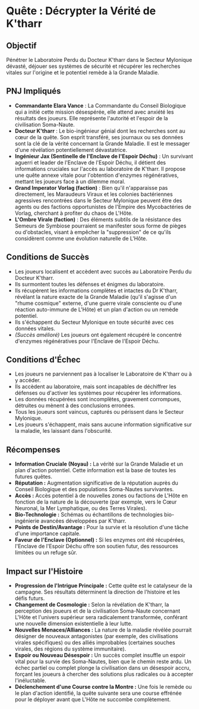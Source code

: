# Quête : Décrypter la Vérité de K'tharr

## Objectif
Pénétrer le Laboratoire Perdu du Docteur K'tharr dans le Secteur Mylonique dévasté, déjouer ses systèmes de sécurité et récupérer les recherches vitales sur l'origine et le potentiel remède à la Grande Maladie.

## PNJ Impliqués

*   **Commandante Elara Vance** : La Commandante du Conseil Biologique qui a initié cette mission désespérée, elle attend avec anxiété les résultats des joueurs. Elle représente l'autorité et l'espoir de la civilisation Soma-Naute.
*   **Docteur K'tharr** : Le bio-ingénieur génial dont les recherches sont au cœur de la quête. Son esprit transféré, ses journaux ou ses données sont la clé de la vérité concernant la Grande Maladie. Il est le messager d'une révélation potentiellement dévastatrice.
*   **Ingénieur Jax (Sentinelle de l'Enclave de l'Espoir Déchu)** : Un survivant aguerri et leader de l'Enclave de l'Espoir Déchu, il détient des informations cruciales sur l'accès au laboratoire de K'tharr. Il propose une quête annexe vitale pour l'obtention d'enzymes régénératives, mettant les joueurs face à un dilemme moral.
*   **Grand Imperator Vorlag (faction)** : Bien qu'il n'apparaisse pas directement, les Maraudeurs Viraux et les colonies bactériennes agressives rencontrées dans le Secteur Mylonique peuvent être des agents ou des factions opportunistes de l'Empire des Mycobactéries de Vorlag, cherchant à profiter du chaos de L'Hôte.
*   **L'Ombre Virale (faction)** : Des éléments subtils de la résistance des Semeurs de Symbiose pourraient se manifester sous forme de pièges ou d'obstacles, visant à empêcher la "suppression" de ce qu'ils considèrent comme une évolution naturelle de L'Hôte.

## Conditions de Succès

*   Les joueurs localisent et accèdent avec succès au Laboratoire Perdu du Docteur K'tharr.
*   Ils surmontent toutes les défenses et énigmes du laboratoire.
*   Ils récupèrent les informations complètes et intactes du Dr K'tharr, révélant la nature exacte de la Grande Maladie (qu'il s'agisse d'un "rhume cosmique" externe, d'une guerre virale consciente ou d'une réaction auto-immune de L'Hôte) et un plan d'action ou un remède potentiel.
*   Ils s'échappent du Secteur Mylonique en toute sécurité avec ces données vitales.
*   *(Succès amélioré)* Les joueurs ont également récupéré le concentré d'enzymes régénératives pour l'Enclave de l'Espoir Déchu.

## Conditions d'Échec

*   Les joueurs ne parviennent pas à localiser le Laboratoire de K'tharr ou à y accéder.
*   Ils accèdent au laboratoire, mais sont incapables de déchiffrer les défenses ou d'activer les systèmes pour récupérer les informations.
*   Les données récupérées sont incomplètes, gravement corrompues, détruites ou mènent à des conclusions erronées.
*   Tous les joueurs sont vaincus, capturés ou périssent dans le Secteur Mylonique.
*   Les joueurs s'échappent, mais sans aucune information significative sur la maladie, les laissant dans l'obscurité.

## Récompenses

*   **Information Cruciale (Noyau) :** La vérité sur la Grande Maladie et un plan d'action potentiel. Cette information est la base de toutes les futures quêtes.
*   **Réputation :** Augmentation significative de la réputation auprès du Conseil Biologique et des populations Soma-Nautes survivantes.
*   **Accès :** Accès potentiel à de nouvelles zones ou factions de L'Hôte en fonction de la nature de la découverte (par exemple, vers le Cœur Neuronal, la Mer Lymphatique, ou des Terres Virales).
*   **Bio-Technologie :** Schémas ou échantillons de technologies bio-ingénierie avancées développées par K'tharr.
*   **Points de Destin/Avantage :** Pour la survie et la résolution d'une tâche d'une importance capitale.
*   **Faveur de l'Enclave (Optionnel) :** Si les enzymes ont été récupérées, l'Enclave de l'Espoir Déchu offre son soutien futur, des ressources limitées ou un refuge sûr.

## Impact sur l'Histoire

*   **Progression de l'Intrigue Principale :** Cette quête est le catalyseur de la campagne. Ses résultats déterminent la direction de l'histoire et les défis futurs.
*   **Changement de Cosmologie :** Selon la révélation de K'tharr, la perception des joueurs et de la civilisation Soma-Naute concernant L'Hôte et l'univers supérieur sera radicalement transformée, conférant une nouvelle dimension existentielle à leur lutte.
*   **Nouvelles Menaces/Alliances :** La nature de la maladie révélée pourrait désigner de nouveaux antagonistes (par exemple, des civilisations virales spécifiques) ou des alliés improbables (certaines souches virales, des régions du système immunitaire).
*   **Espoir ou Nouveau Désespoir :** Un succès complet insuffle un espoir vital pour la survie des Soma-Nautes, bien que le chemin reste ardu. Un échec partiel ou complet plonge la civilisation dans un désespoir accru, forçant les joueurs à chercher des solutions plus radicales ou à accepter l'inéluctable.
*   **Déclenchement d'une Course contre la Montre :** Une fois le remède ou le plan d'action identifié, la quête suivante sera une course effrénée pour le déployer avant que L'Hôte ne succombe complètement.